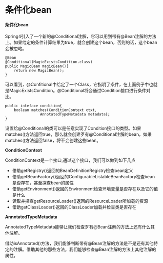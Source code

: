 # 条件化bean

#### 条件化bean

Spring4引入了一个新的@Conditional注解，它可以用到带有@Bean注解的方法上。如果给定的条件计算结果为true，就会创建这个bean，否则的话，这个bean会被忽略。

```text
@Bean
@Conditional(MagicExistsCondition.class)
public MagicBean magicBean(){
    return new MagicBean();
}
```

可以看到，@Confitional中给定了一个Class，它指明了条件，在上面例子中也就是MagicExistsCondition。@Conditional将会通过Condition接口进行条件对比。

```text
public inteface condition{
    boolean matches(ConditionContext ctxt,
                AnnotatedTypeMetadata metadata);
}
```

设置给@Conditional的类可以是任意实现了Condition接口的类型。如果matches\(\)方法返回true，那么就会创建歹有@Conditional注解的bean。如果matches\(\)方法返回false，将不会创建这些bean。

**ConditionContext**

ConditionContext是一个接口,通过这个接口，我们可以做到如下几点

* 借助getRegistry\(\)返回的BeanDefinitionRegistry检查bean定义
* 借助getBeanFactory\(\)返回的ConfigurableListableBeanFactory检查bean是否存在，甚至探查bean的属性
* 借助getEnvironment\(\)返回的Environment检查环境变量是否存在以及它的值是什么
* 读取并探查getResourceLoader\(\)返回的ResourceLoader所加载的资源
* 借助getClassLoader\(\)返回的ClassLoader加载并检查类是否存在

**AnnotatedTypeMetadata**

AnnotatedTypeMetadata能够让我们检查歹有@Bean注解的方法上还有什么其他注解。

借助isAnnotated\(\)方法，我们能够判断带有@Bean注解的方法是不是还有其他特定的注解。借助其他的那些方法，我们能够检查@Bean注解的方法上其他注解的属性。

